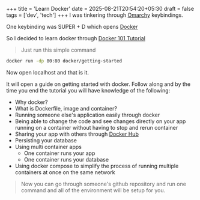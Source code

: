 +++
title = 'Learn Docker'
date = 2025-08-21T20:54:20+05:30
draft = false
tags = ['dev', 'tech']
+++
I was tinkering through [Omarchy](/post/arch_btw) keybindings.

One keybinding was SUPER + D which opens [Docker](https://docker.com)

So I decided to learn docker through [Docker 101 Tutorial](https://www.docker.com/101-tutorial/)

> Just run this simple command
```bash
docker run -dp 80:80 docker/getting-started
```

Now open localhost and that is it.

It will open a guide on getting started with docker.
Follow along and by the time you end the tutorial you will have knowledge of the following:

- Why docker?
- What is Dockerfile, image and container?
- Running someone else's application easily through docker
- Being able to change the code and see changes directly on your app running on a container without having to stop and rerun container
- Sharing your app with others through [Docker Hub](https://hub.docker.com/)
- Persisting your database
- Using multi container apps
    - One container runs your app
    - One container runs your database
- Using docker compose to simplify the process of running multiple containers at once on the same network

> Now you can go through someone's github repository and run one command 
and all of the environment will be setup for you. 

